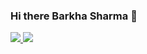 ### Hi there Barkha Sharma 👋

<!--
**barkhasharma99/barkhasharma99** is a ✨ _special_ ✨ repository because its `README.md` (this file) appears on your GitHub profile.

Here are some ideas to get you started:

- 🔭 I’m currently working on ...
- 🌱 I’m currently learning ...
- 👯 I’m looking to collaborate on ...
- 🤔 I’m looking for help with ...
- 💬 Ask me about ...
- 📫 How to reach me: ...
- 😄 Pronouns: ...
- ⚡ Fun fact: ...
-->

<a target="_blank" rel="noopener noreferrer" href="https://camo.githubusercontent.com/57d8f7ebc6d3b12d7cfe4198c7b2fd3c018050b90c8b46fdfffd39ed6cde0ef4/68747470733a2f2f6769746875622d726561646d652d73746174732e76657263656c2e6170702f6170693f757365726e616d653d4b414d455348574152534148262673686f775f69636f6e733d74727565267469746c655f636f6c6f723d6666666666662669636f6e5f636f6c6f723d62623261636626746578745f636f6c6f723d6461663764632662675f636f6c6f723d313531353135">
<img src="https://github-readme-stats.vercel.app/api?username=barkhasharma99&amp;&amp;show_icons=true&amp;title_color=ffffff&amp;icon_color=bb2acf&amp;text_color=daf7dc&amp;bg_color=151515%22%20style=%22max-width:%20100%;">
 </a>

<img src="https://github-readme-stats.vercel.app/api/top-langs/?username=barkhasharma99&amp;text_color=00FF66&amp;theme=dark&amp;hide_langs_below=1%22%20style=%22max-width:%20100%;%22%20style=%22max-width:%20100%" >
